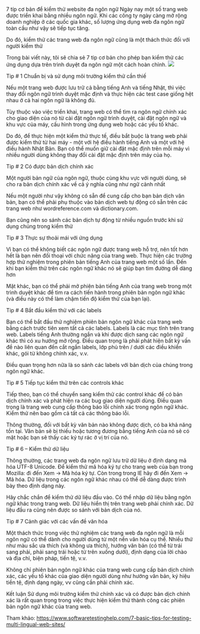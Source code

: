 7 típ cơ bản để kiểm thử website đa ngôn ngữ
Ngày nay một số trang web được triển khai bằng nhiều ngôn ngữ. Khi các công ty ngày càng mở rộng doanh nghiệp ở các quốc gia khác, số lượng ứng dụng web đa ngôn ngữ toàn cầu như vậy sẽ tiếp tục tăng.

Do đó, kiểm thử các trang web đa ngôn ngữ cũng là một thách thức đối với người kiểm thử

Trong bài viết này, tôi sẽ chia sẻ 7 tip cơ bản cho phép bạn kiểm thử các ứng dụng dựa trên trình duyệt đa ngôn ngữ một cách hoàn chỉnh.
![](https://images.viblo.asia/95168537-3f28-45d6-a077-effd8809f259.jpg)



Tip # 1 Chuẩn bị và sử dụng môi trường kiểm thử cần thiế

Nếu một trang web được lưu trữ cả bằng tiếng Anh và tiếng Nhật, thì việc thay đổi ngôn ngữ trình duyệt mặc định và thực hiện các test case giống hệt nhau ở cả hai ngôn ngữ là không đủ.

Tùy thuộc vào việc triển khai, trang web có thể tìm ra ngôn ngữ chính xác cho giao diện của nó từ cài đặt ngôn ngữ trình duyệt, cài đặt ngôn ngữ và khu vực của máy, cấu hình trong ứng dụng web hoặc các yếu tố khác.

Do đó, để thực hiện một kiểm thử thực tế, điều bắt buộc là trang web phải được kiểm thử từ hai máy - một với hệ điều hành tiếng Anh và một với hệ điều hành Nhật Bản. Bạn có thể muốn giữ cài đặt mặc định trên mỗi máy vì nhiều người dùng không thay đổi cài đặt mặc định trên máy của họ.

Tip # 2 Có được bản dịch chính xác

Một người bản ngữ của ngôn ngữ, thuộc cùng khu vực với người dùng, sẽ cho ra bản dịch chính xác về cả ý nghĩa cũng như ngữ cảnh nhất

Nếu một người như vậy không có sẵn để cung cấp cho bạn bản dịch văn bản, bạn có thể phải phụ thuộc vào bản dịch web tự động có sẵn trên các trang web như wordreference.com và dictionary.com.

Bạn cũng nên so sánh các bản dịch tự động từ nhiều nguồn trước khi sử dụng chúng trong kiểm thử

Tip # 3 Thực sự thoải mái với ứng dụng

Vì bạn có thể không biết các ngôn ngữ được trang web hỗ trợ, nên tốt hơn hết là bạn nên đối thoại với chức năng của trang web. Thực hiện các trường hợp thử nghiệm trong phiên bản tiếng Anh của trang web một số lần. Đến khi bạn kiểm thử trên các ngôn ngữ khác nó sẽ giúp bạn tìm đường dễ dàng hơn

Mặt khác, bạn có thể phải mở phiên bản tiếng Anh của trang web trong một trình duyệt khác để tìm ra cách tiến hành trong phiên bản ngôn ngữ khác (và điều này có thể làm chậm tiến độ kiểm thử của bạn lại).

Tip # 4 Bắt đầu kiểm thử với các labels

Bạn có thể bắt đầu thử nghiệm phiên bản ngôn ngữ khác của trang web bằng cách trước tiên xem tất cả các labels. Labels là các mục tĩnh trên trang web. Labels tiếng Anh thường ngắn và khi được dịch sang các ngôn ngữ khác thì có xu hướng mở rộng. Điều quan trọng là phải phát hiện bất kỳ vấn đề nào liên quan đến cắt ngắn labels, lớp phủ trên / dưới các điều khiển khác, gói từ không chính xác, v.v.

Điều quan trọng hơn nữa là so sánh các labels với bản dịch của chúng trong ngôn ngữ khác.

Tip # 5 Tiếp tục kiểm thử trên các controls khác

Tiếp theo, bạn có thể chuyển sang kiểm thử các control khác để có bản dịch chính xác và phát hiện ra các bug giao diện người dùng. Điều quan trọng là trang web cung cấp thông báo lỗi chính xác trong ngôn ngữ khác. Kiểm thử nên bao gồm cả tất cả các thông báo lỗi.

Thông thường, đối với bất kỳ văn bản nào không được dịch, có ba khả năng tồn tại. Văn bản sẽ bị thiếu hoặc tương đương bằng tiếng Anh của nó sẽ có mặt hoặc bạn sẽ thấy các ký tự rác ở vị trí của nó.

Tip # 6 – Kiểm thử dữ liệu

Thông thường, các trang web đa ngôn ngữ lưu trữ dữ liệu ở định dạng mã hóa UTF-8 Unicode. Để kiểm thử mã hóa ký tự cho trang web của bạn trong Mozilla: đi đến Xem -> Mã hóa ký tự. Còn trong trong IE hãy đi đến Xem -> Mã hóa. Dữ liệu trong các ngôn ngữ khác nhau có thể dễ dàng được trình bày theo định dạng này.

Hãy chắc chắn để kiểm thử dữ liệu đầu vào. Có thể nhập dữ liệu bằng ngôn ngữ khác trong trang web. Dữ liệu hiển thị trên trang web phải chính xác. Dữ liệu đầu ra cũng nên được so sánh với bản dịch của nó.

Tip # 7 Cảnh giác với các vấn đề văn hóa

Một thách thức trong việc thử nghiệm các trang web đa ngôn ngữ là mỗi ngôn ngữ có thể dành cho người dùng từ một nền văn hóa cụ thể. Nhiều thứ như màu sắc ưa thích (và không ưa thích), hướng văn bản (có thể từ trái sang phải, phải sang trái hoặc từ trên xuống dưới), định dạng của lời chào và địa chỉ, biện pháp, tiền tệ, v.v.

Không chỉ phiên bản ngôn ngữ khác của trang web cung cấp bản dịch chính xác, các yếu tố khác của giao diện người dùng như hướng văn bản, ký hiệu tiền tệ, định dạng ngày, vv cũng cần phải chính xác.

Kết luận Sử dụng môi trường kiểm thử chính xác và có được bản dịch chính xác là rất quan trọng trong việc thực hiện kiểm thử thành công các phiên bản ngôn ngữ khác của trang web.

Tham khảo: https://www.softwaretestinghelp.com/7-basic-tips-for-testing-multi-lingual-web-sites/